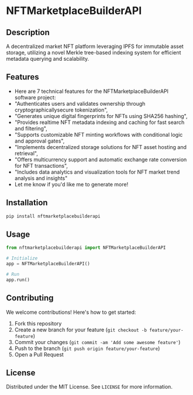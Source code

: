# NFTMarketplaceBuilderAPI

## Description

A decentralized market NFT platform leveraging IPFS for immutable asset storage, utilizing a novel Merkle tree-based indexing system for efficient metadata querying and scalability.

## Features

- Here are 7 technical features for the NFTMarketplaceBuilderAPI software project:
- "Authenticates users and validates ownership through cryptographicallysecure tokenization",
- "Generates unique digital fingerprints for NFTs using SHA256 hashing",
- "Provides realtime NFT metadata indexing and caching for fast search and filtering",
- "Supports customizable NFT minting workflows with conditional logic and approval gates",
- "Implements decentralized storage solutions for NFT asset hosting and retrieval",
- "Offers multicurrency support and automatic exchange rate conversion for NFT transactions",
- "Includes data analytics and visualization tools for NFT market trend analysis and insights"
- Let me know if you'd like me to generate more!
## Installation

```bash
pip install nftmarketplacebuilderapi
```

## Usage

```python
from nftmarketplacebuilderapi import NFTMarketplaceBuilderAPI

# Initialize
app = NFTMarketplaceBuilderAPI()

# Run
app.run()
```

## Contributing

We welcome contributions! Here's how to get started:

1. Fork this repository
2. Create a new branch for your feature (`git checkout -b feature/your-feature`)
3. Commit your changes (`git commit -am 'Add some awesome feature'`)
4. Push to the branch (`git push origin feature/your-feature`)
5. Open a Pull Request

## License

Distributed under the MIT License. See `LICENSE` for more information.
